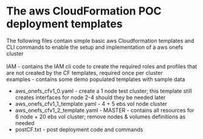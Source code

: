 # The aws CloudFormation POC deployment templates
The following files contain simple basic aws Cloudformation templates and CLI commands to enable the setup and implementation of a aws onefs cluster
<br>
<br>
IAM - contains the IAM cli code to create the required roles and profiles that are not created by the CF templates, required once per cluster
<br>
examples - contains some demo populated templates with sample data
<br>
* aws_onefs_cfv1_0.yaml - create a 1 node test cluster; this template still creates interfaces for node 2-4 should they be needed later
* aws_onefs_cfv1_1_template.yaml - 4 + 5 ebs vol node cluster
* aws_onefs_cfv1_2_template.yaml - MASTER - contains all resources for 6 node + 20 ebs vol cluster; remove nodes & volumes definitions as needed
* postCF.txt  - post deployment code and commands
<br>






